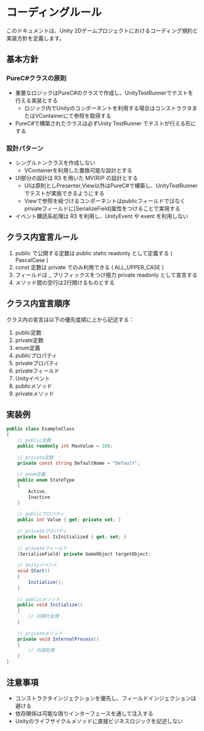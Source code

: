 # コーディングルール

このドキュメントは、Unity 2Dゲームプロジェクトにおけるコーディング規約と実装方針を定義します。

## 基本方針

### PureC#クラスの原則
- 重要なロジックはPureC#のクラスで作成し、UnityTestRunnerでテストを行える実装とする
  - ロジック内でUnityのコンポーネントを利用する場合はコンストラクタまたはVContainerにて参照を取得する
- PureC#で構築されたクラスは必ずUnity TestRunner でテストが行える形にする

### 設計パターン
- シングルトンクラスを作成しない
  - VContainerを利用した置換可能な設計とする
- UI部分の設計は R3 を用いた MV(R)P の設計とする
  - UIは原則としPresenter,View以外はPureC#で構築し、UnityTestRunnerでテストが実施できるようにする
  - Viewで参照を紐づけるコンポーネントはpublicフィールドではなくprivateフィールドに[SerializeField]属性をつけることで実現する
- イベント購読系処理は R3 を利用し、UnityEvent や event を利用しない

## クラス内宣言ルール
1. public で公開する定数は public static readonly として定義する ( PascalCase )  
2. const 定数は private でのみ利用できる ( ALL_UPPER_CASE )  
3. フィールドは _ プリフィックスをつけ極力 private readonly として宣言する   
4. メソッド間の空行は2行開けるものとする


## クラス内宣言順序

クラス内の宣言は以下の優先度順に上から記述する：

1. public定数  
2. private定数
3. enum定義
4. publicプロパティ
5. privateプロパティ
6. privateフィールド
7. Unityイベント
8. publicメソッド
9. privateメソッド

## 実装例

```csharp
public class ExampleClass
{
    // public定数
    public readonly int MaxValue = 100;
    
    // private定数
    private const string DefaultName = "Default";
    
    // enum定義
    public enum StateType
    {
        Active,
        Inactive
    }
    
    // publicプロパティ
    public int Value { get; private set; }
    
    // privateプロパティ
    private bool IsInitialized { get; set; }
    
    // privateフィールド
    [SerializeField] private GameObject targetObject;
    
    // Unityイベント
    void Start()
    {
        Initialize();
    }
    
    // publicメソッド
    public void Initialize()
    {
        // 初期化処理
    }
    
    // privateメソッド
    private void InternalProcess()
    {
        // 内部処理
    }
}
```

## 注意事項

- コンストラクタインジェクションを優先し、フィールドインジェクションは避ける
- 依存関係は可能な限りインターフェースを通して注入する
- Unityのライフサイクルメソッドに直接ビジネスロジックを記述しない